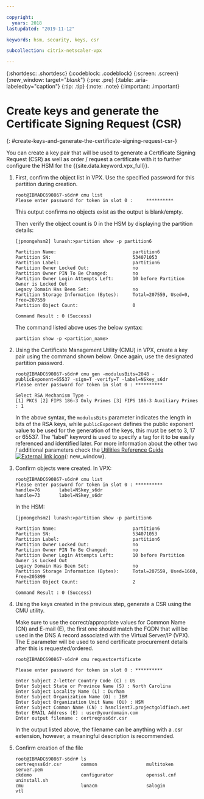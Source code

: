 ```yaml
---

copyright:
  years: 2018
lastupdated: "2019-11-12"

keywords: hsm, security, keys, csr

subcollection: citrix-netscaler-vpx

---
```


{:shortdesc: .shortdesc}
{:codeblock: .codeblock}
{:screen: .screen}
{:new_window: target="_blank_"}
{:pre: .pre}
{:table: .aria-labeledby="caption"}
{:tip: .tip}
{:note: .note}
{:important: .important}

# Create keys and generate the Certificate Signing Request (CSR)
{: #create-keys-and-generate-the-certificate-signing-request-csr-}

You can create a key pair that will be used to generate a Certificate Signing Request (CSR) as well as order / request a certificate with it to further configure the HSM for the {{site.data.keyword.vpx_full}}.

1.	First, confirm the object list in VPX. Use the specified password for this partition during creation.

	```
	root@IBMADC690867-s6dr# cmu list
	Please enter password for token in slot 0 : 	**********
	```

	This output confirms no objects exist as the output is blank/empty.

	Then verify the object count is 0 in the HSM by displaying the partition details:

	```
	[jpmongehsm2] lunash:>partition show -p partition6

	Partition Name:                            partition6
	Partition SN:                              534071053
	Partition Label:                           partition6
	Partition Owner Locked Out:                no
	Partition Owner PIN To Be Changed:         no
	Partition Owner Login Attempts Left:       10 before Partition Owner is Locked Out
	Legacy Domain Has Been Set:                no
	Partition Storage Information (Bytes):     Total=207559, Used=0, Free=207559
	Partition Object Count:                    0

	Command Result : 0 (Success)
	```

	The command listed above uses the below syntax:

	```
	partition show -p <partition_name>
	```

2.	Using the Certificate Management Utility (CMU) in VPX, create a key pair using the command shown below. Once again, use the designated partition password.

	```
	root@IBMADC690867-s6dr# cmu gen -modulusBits=2048 -publicExponent=65537 -sign=T -verify=T -label=NSkey_s6dr
	Please enter password for token in slot 0 : **********

	Select RSA Mechanism Type -
	[1] PKCS [2] FIPS 186-3 Only Primes [3] FIPS 186-3 Auxiliary Primes : 1
	```

	In the above syntax, the `modulusBits` parameter indicates the length in bits of the RSA keys, while `publicExponent` defines the public exponent value to be used for the generation of the keys, this must be set to 3, 17 or 65537. The “label” keyword is used to specify a tag for it to be easily referenced and identified later. For more information about the other two / additional parameters check the [Utilities Reference Guide ![External link icon](../../icons/launch-glyph.svg "External link icon")](https://public.dhe.ibm.com/cloud/bluemix/network/vpx/utilities_reference_guide.pdf){: new_window}.

3.	Confirm objects were created. In VPX:

	```
	root@IBMADC690867-s6dr# cmu list
	Please enter password for token in slot 0 : **********
	handle=76       label=NSkey_s6dr
	handle=73       label=NSkey_s6dr
	```

	In the HSM:

	```
	[jpmongehsm2] lunash:>partition show -p partition6

	Partition Name:                            partition6
	Partition SN:                              534071053
	Partition Label:                           partition6
	Partition Owner Locked Out:                no
	Partition Owner PIN To Be Changed:         no
	Partition Owner Login Attempts Left:       10 before Partition Owner is Locked Out
	Legacy Domain Has Been Set:                no
	Partition Storage Information (Bytes):     Total=207559, Used=1660,  Free=205899
	Partition Object Count:                    2

	Command Result : 0 (Success)
	```

4.	Using the keys created in the previous step, generate a CSR using the CMU utility.

	Make sure to use the correct/appropriate values for Common Name (CN) and E-mail (E), the first one should match the FQDN that will be used in the DNS A record associated with the Virtual Server/IP (VPX). The E parameter will be used to send certificate procurement details after this is requested/ordered.

	```
	root@IBMADC690867-s6dr# cmu requestcertificate

	Please enter password for token in slot 0 : **********

	Enter Subject 2-letter Country Code (C) : US
	Enter Subject State or Province Name (S) : North Carolina
	Enter Subject Locality Name (L) : Durham
	Enter Subject Organization Name (O) : IBM
	Enter Subject Organization Unit Name (OU) : HSM
	Enter Subject Common Name (CN) : hsmclient7.projectgoldfinch.net   
	Enter EMAIL Address (E) : user@yourdomain.com
	Enter output filename : certreqnss6dr.csr
	```

	In the output listed above, the filename can be anything with a .csr extension, however, a meaningful description is recommended.

5.	Confirm creation of the file

	```
	root@IBMADC690867-s6dr# ls
	certreqnss6dr.csr       common                  multitoken              	server.pem
	ckdemo                  configurator            openssl.cnf             	uninstall.sh
	cmu                     lunacm                  salogin                 vtl
	```
